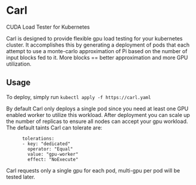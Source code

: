 # Carl
CUDA Load Tester for Kubernetes

Carl is designed to provide flexible gpu load testing for your kubernetes cluster. It accomplishes this by generating a deployment of pods that each attempt to use a monte-carlo approximation of Pi based on the number of input blocks fed to it. More blocks == better approximation and more GPU utilization. 

## Usage
To deploy, simply run
```kubectl apply -f https://carl.yaml```

By default Carl only deploys a single pod since you need at least one GPU enabled worker to utilize this workload. After deployment you can scale up the number of replicas to ensure all nodes can accept your gpu workload. The default taints Carl can tolerate are:
```
      tolerations:
      - key: "dedicated"
        operator: "Equal"
        value: "gpu-worker"
        effect: "NoExecute"
```
        
Carl requests only a single gpu for each pod, multi-gpu per pod will be tested later. 
